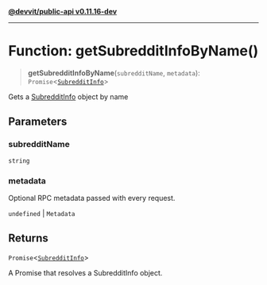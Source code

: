 [**@devvit/public-api v0.11.16-dev**](../../README.md)

---

# Function: getSubredditInfoByName()

> **getSubredditInfoByName**(`subredditName`, `metadata`): `Promise`\<[`SubredditInfo`](../type-aliases/SubredditInfo.md)\>

Gets a [SubredditInfo](../type-aliases/SubredditInfo.md) object by name

## Parameters

### subredditName

`string`

### metadata

Optional RPC metadata passed with every request.

`undefined` | `Metadata`

## Returns

`Promise`\<[`SubredditInfo`](../type-aliases/SubredditInfo.md)\>

A Promise that resolves a SubredditInfo object.
